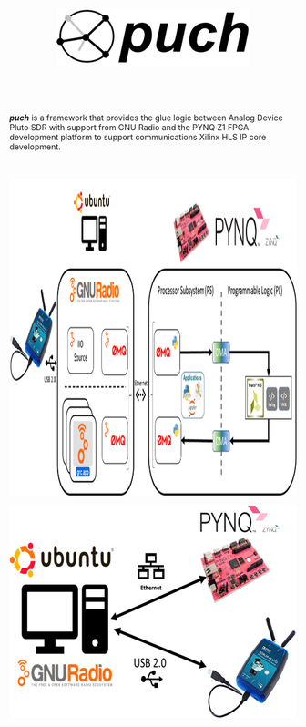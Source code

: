 <p align="center">
<img src="./doc/puch-logo-1.png">
</p>
<br>
<br>
<br>


***puch*** is a framework that provides the glue logic between Analog Device Pluto SDR with support from GNU Radio and the PYNQ Z1 FPGA development platform to support communications Xilinx HLS IP core development.

<br>
<br>

<img align="center" width="1163" height="556" src="./doc/puch-detailed-level-diagram.png">

<br>
<br>

<img align="center" width="664" height="374" src="./doc/puch-high-level-diagram.png">

<br>
<br>
